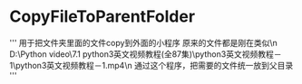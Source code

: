 # CopyFileToParentFolder

'''
用于把文件夹里面的文件copy到外面的小程序
原来的文件都是刚在类似\n
D:\Python video\7.1 python3英文视频教程(全87集)\python3英文视频教程－1\python3英文视频教程－1.mp4\n
通过这个程序，把需要的文件统一放到父目录
'''
